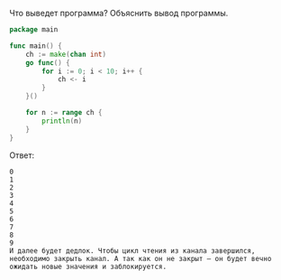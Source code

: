 Что выведет программа? Объяснить вывод программы.

```go
package main

func main() {
	ch := make(chan int)
	go func() {
		for i := 0; i < 10; i++ {
			ch <- i
		}
	}()

	for n := range ch {
		println(n)
	}
}
```

Ответ:
```
0
1
2
3
4
5
6
7
8
9
И далее будет дедлок. Чтобы цикл чтения из канала завершился, необходимо закрыть канал. А так как он не закрыт — он будет вечно ожидать новые значения и заблокируется.

```

